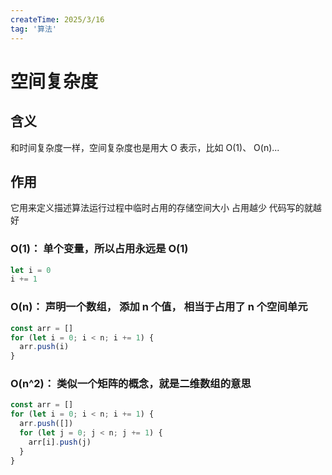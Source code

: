 ```yaml
---
createTime: 2025/3/16
tag: '算法'
---
```

# 空间复杂度

## 含义

和时间复杂度一样，空间复杂度也是用大 O 表示，比如 O(1)、 O(n)...

## 作用

它用来定义描述算法运行过程中临时占用的存储空间大小
占用越少 代码写的就越好

### O(1)： 单个变量，所以占用永远是 O(1)

```javascript
let i = 0
i += 1
```

### O(n)： 声明一个数组， 添加 n 个值， 相当于占用了 n 个空间单元

```javascript
const arr = []
for (let i = 0; i < n; i += 1) {
  arr.push(i)
}
```

### O(n^2)： 类似一个矩阵的概念，就是二维数组的意思

```javascript
const arr = []
for (let i = 0; i < n; i += 1) {
  arr.push([])
  for (let j = 0; j < n; j += 1) {
    arr[i].push(j)
  }
}
```
